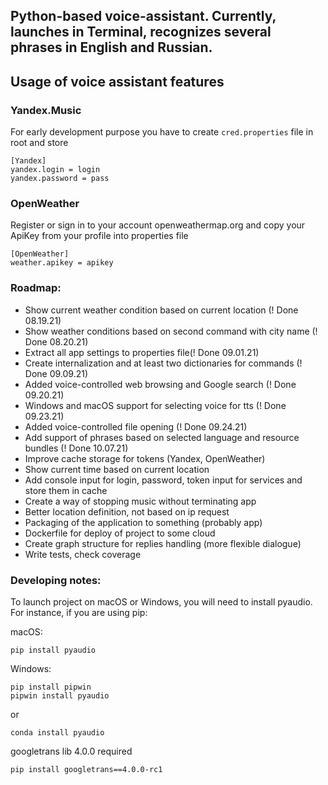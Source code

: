 ## Python-based voice-assistant. Currently, launches in Terminal, recognizes several phrases in English and Russian.

## Usage of voice assistant features

### Yandex.Music

For early development purpose you have to create `cred.properties` file in root and store

```
[Yandex]
yandex.login = login
yandex.password = pass
```

### OpenWeather

Register or sign in to your account openweathermap.org and copy your ApiKey from your profile into properties file

```
[OpenWeather]
weather.apikey = apikey
```


### Roadmap:

* Show current weather condition based on current location (! Done 08.19.21)
* Show weather conditions based on second command with city name (! Done 08.20.21)
* Extract all app settings to properties file(! Done 09.01.21)
* Create internalization and at least two dictionaries for commands (! Done 09.09.21)
* Added voice-controlled web browsing and Google search (! Done 09.20.21)
* Windows and macOS support for selecting voice for tts (! Done 09.23.21)
* Added voice-controlled file opening (! Done 09.24.21)
* Add support of phrases based on selected language and resource bundles (! Done 10.07.21)
* Improve cache storage for tokens (Yandex, OpenWeather)
* Show current time based on current location
* Add console input for login, password, token input for services and store them in cache
* Create a way of stopping music without terminating app
* Better location definition, not based on ip request
* Packaging of the application to something (probably app)
* Dockerfile for deploy of project to some cloud
* Create graph structure for replies handling (more flexible dialogue)
* Write tests, check coverage

### Developing notes:

To launch project on macOS or Windows, you will need to install pyaudio.
For instance, if you are using pip:

macOS: 
```
pip install pyaudio
```
Windows:
```
pip install pipwin
pipwin install pyaudio
```
or
```
conda install pyaudio
```

googletrans lib 4.0.0 required

```
pip install googletrans==4.0.0-rc1
```